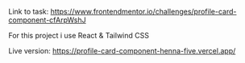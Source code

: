 Link to task: https://www.frontendmentor.io/challenges/profile-card-component-cfArpWshJ

For this project i use React & Tailwind CSS

Live version: https://profile-card-component-henna-five.vercel.app/
